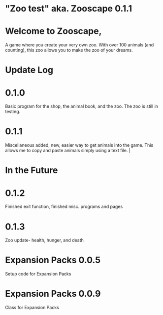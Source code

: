 # "Zoo test" aka. Zooscape 0.1.1


# Welcome to Zooscape, 
A game where you create your very own zoo. With over 100 animals (and counting), this zoo allows you to make the zoo of your dreams. 

# Update Log
  # 0.1.0
  Basic program for the shop, the animal book, and the zoo. The zoo is still in testing. 

  # 0.1.1
  Miscellaneous added, new, easier way to get animals into the game. This allows me to copy and paste animals simply using a text file. |

# In the Future
  # 0.1.2
  Finished exit function, finished misc. programs and pages

  # 0.1.3
  Zoo update- health, hunger, and death

  # Expansion Packs 0.0.5
  Setup code for Expansion Packs

  # Expansion Packs 0.0.9
  Class for Expansion Packs
